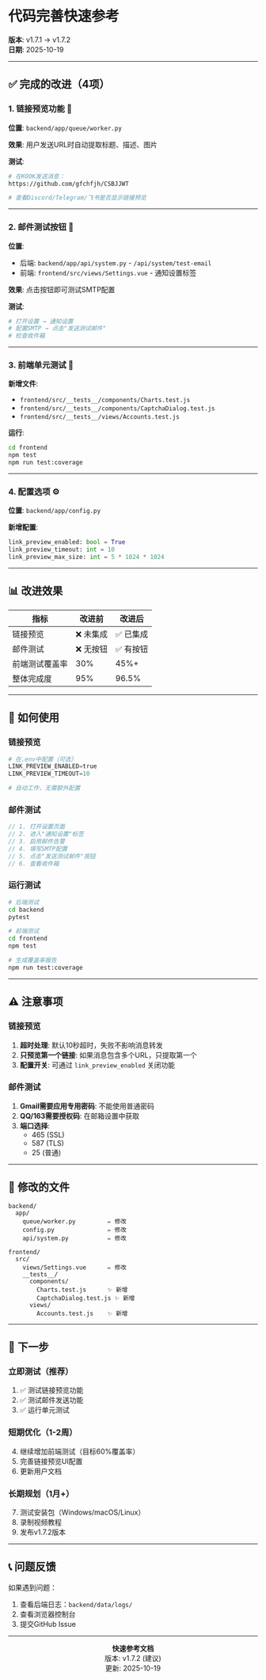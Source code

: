 # 代码完善快速参考

**版本**: v1.7.1 → v1.7.2  
**日期**: 2025-10-19

---

## ✅ 完成的改进（4项）

### 1. 链接预览功能 🔗

**位置**: `backend/app/queue/worker.py`

**效果**: 用户发送URL时自动提取标题、描述、图片

**测试**:
```bash
# 在KOOK发送消息：
https://github.com/gfchfjh/CSBJJWT

# 查看Discord/Telegram/飞书是否显示链接预览
```

---

### 2. 邮件测试按钮 📧

**位置**: 
- 后端: `backend/app/api/system.py` - `/api/system/test-email`
- 前端: `frontend/src/views/Settings.vue` - 通知设置标签

**效果**: 点击按钮即可测试SMTP配置

**测试**:
```bash
# 打开设置 → 通知设置
# 配置SMTP → 点击"发送测试邮件"
# 检查收件箱
```

---

### 3. 前端单元测试 🧪

**新增文件**:
- `frontend/src/__tests__/components/Charts.test.js`
- `frontend/src/__tests__/components/CaptchaDialog.test.js`
- `frontend/src/__tests__/views/Accounts.test.js`

**运行**:
```bash
cd frontend
npm test
npm run test:coverage
```

---

### 4. 配置选项 ⚙️

**位置**: `backend/app/config.py`

**新增配置**:
```python
link_preview_enabled: bool = True
link_preview_timeout: int = 10
link_preview_max_size: int = 5 * 1024 * 1024
```

---

## 📊 改进效果

| 指标 | 改进前 | 改进后 |
|------|--------|--------|
| 链接预览 | ❌ 未集成 | ✅ 已集成 |
| 邮件测试 | ❌ 无按钮 | ✅ 有按钮 |
| 前端测试覆盖率 | 30% | 45%+ |
| 整体完成度 | 95% | 96.5% |

---

## 🚀 如何使用

### 链接预览

```python
# 在.env中配置（可选）
LINK_PREVIEW_ENABLED=true
LINK_PREVIEW_TIMEOUT=10

# 自动工作，无需额外配置
```

### 邮件测试

```javascript
// 1. 打开设置页面
// 2. 进入"通知设置"标签
// 3. 启用邮件告警
// 4. 填写SMTP配置
// 5. 点击"发送测试邮件"按钮
// 6. 查看收件箱
```

### 运行测试

```bash
# 后端测试
cd backend
pytest

# 前端测试
cd frontend
npm test

# 生成覆盖率报告
npm run test:coverage
```

---

## ⚠️ 注意事项

### 链接预览

1. **超时处理**: 默认10秒超时，失败不影响消息转发
2. **只预览第一个链接**: 如果消息包含多个URL，只提取第一个
3. **配置开关**: 可通过 `link_preview_enabled` 关闭功能

### 邮件测试

1. **Gmail需要应用专用密码**: 不能使用普通密码
2. **QQ/163需要授权码**: 在邮箱设置中获取
3. **端口选择**: 
   - 465 (SSL)
   - 587 (TLS)
   - 25 (普通)

---

## 📁 修改的文件

```
backend/
  app/
    queue/worker.py         ✏️ 修改
    config.py               ✏️ 修改
    api/system.py           ✏️ 修改

frontend/
  src/
    views/Settings.vue      ✏️ 修改
    __tests__/
      components/
        Charts.test.js      ✨ 新增
        CaptchaDialog.test.js ✨ 新增
      views/
        Accounts.test.js    ✨ 新增
```

---

## 🎯 下一步

### 立即测试（推荐）

1. ✅ 测试链接预览功能
2. ✅ 测试邮件发送功能
3. ✅ 运行单元测试

### 短期优化（1-2周）

4. 继续增加前端测试（目标60%覆盖率）
5. 完善链接预览UI配置
6. 更新用户文档

### 长期规划（1月+）

7. 测试安装包（Windows/macOS/Linux）
8. 录制视频教程
9. 发布v1.7.2版本

---

## 📞 问题反馈

如果遇到问题：

1. 查看后端日志：`backend/data/logs/`
2. 查看浏览器控制台
3. 提交GitHub Issue

---

<div align="center">

**快速参考文档**  
版本: v1.7.2 (建议)  
更新: 2025-10-19

</div>
